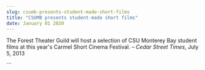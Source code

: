 ```yaml
---
slug: csumb-presents-student-made-short-films
title: "CSUMB presents student-made short films"
date: January 01 2020
---
```


 
<p>
  The Forest Theater Guild will host a selection of CSU Monterey Bay student
  films at this year's Carmel Short Cinema Festival. –
  <em>Cedar Street Times</em>, July 5, 2013
</p>
```
